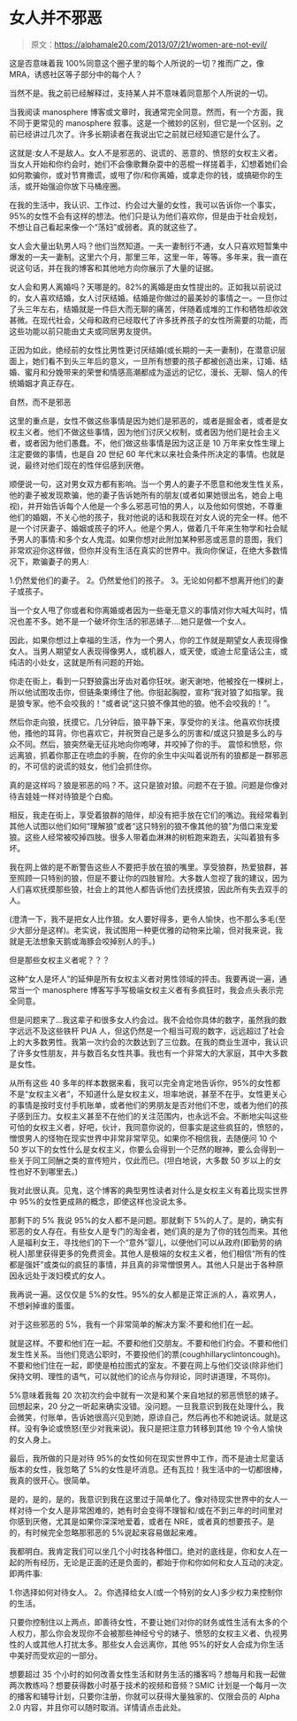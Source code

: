 # 女人并不邪恶

> 原文：<https://alphamale20.com/2013/07/21/women-are-not-evil/>

这是否意味着我 100%同意这个圈子里的每个人所说的一切？推而广之，像 MRA，诱惑社区等子部分中的每个人？

当然不是。我之前已经解释过，支持某人并不意味着同意那个人所说的一切。

当我阅读 manosphere 博客或文章时，我通常完全同意。然而，有一个方面，我不同于更常见的 manosphere 叙事。这是一个微妙的区别，但它是一个区别。之前已经讲过几次了。许多长期读者在我说出它之前就已经知道它是什么了。

这就是:女人不是敌人。女人不是邪恶的、说谎的、恶意的、愤怒的女权主义者。当女人开始和你约会时，她们不会像歌舞杂耍中的恶棍一样搓着手，幻想着她们会如何欺骗你，或对节育撒谎，或甩了你/和你离婚，或拿走你的钱，或搞砸你的生活，或开始强迫你放下马桶座圈。

在我的生活中，我认识、工作过、约会过大量的女性，我可以告诉你一个事实，95%的女性不会有这样的想法。他们只是认为他们喜欢你，但是由于社会规划，不想让自己看起来像一个“荡妇”或弱者。真的就这些了。

女人会大量出轨男人吗？他们当然知道。一夫一妻制行不通，女人只喜欢短暂集中爆发的一夫一妻制。这里六个月，那里三年，这里一年，等等。多年来，我一直在说这句话，并在我的博客和其他地方向你展示了大量的证据。

女人会和男人离婚吗？天哪是的。82%的离婚是由女性提出的。正如我以前说过的，女人喜欢结婚，女人讨厌结婚。结婚是你做过的最美妙的事情之一。一旦你过了头三年左右，结婚就是一件巨大而无聊的痛苦，伴随着成堆的工作和牺牲却收效甚微。在现代社会，父母和政府已经取代了许多抚养孩子的女性所需要的功能，而这些功能以前只能由丈夫或同居男友提供。

正因为如此，绝经前的女性比男性更讨厌结婚(或长期的一夫一妻制)，在潜意识层面上，她们看不到头三年后的意义，一旦所有想要的孩子都被创造出来，订婚、结婚、蜜月和分娩带来的荣誉和情感高潮都成为遥远的记忆，漫长、无聊、恼人的传统婚姻才真正存在。

自然，而不是邪恶

这里的重点是，女性不做这些事情是因为她们是邪恶的，或者是掘金者，或者是女权主义者。他们不做这些事情，因为他们讨厌父权制，或者因为他们是社会主义者，或者因为他们愚蠢。不，他们做这些事情是因为这正是 10 万年来女性生理上注定要做的事情，也是自 20 世纪 60 年代末以来社会条件所决定的事情。也就是说，最终对他们现在的性伴侣感到厌倦。

顺便说一句，这对男女双方都有影响。当一个男人的妻子不愿意和他发生性关系，他的妻子被发现欺骗，他的妻子告诉她所有的朋友(或者如果她很出名，她会上电视)，并开始告诉每个人他是一个多么邪恶可怕的男人，以及他如何恨她，不尊重他们的婚姻，不关心他的孩子，我对他说的话和我现在对女人说的完全一样。他不是一个讨厌妻子、婚姻或孩子的坏人。他是个男人，做着几千年来生物学和社会赋予男人的事情:和多个女人鬼混。如果你想对此附加某种邪恶或恶意的意图，我们非常欢迎你这样做，但你并没有生活在真实的世界中。我向你保证，在绝大多数情况下，欺骗妻子的男人:

1.仍然爱他们的妻子。
2。仍然爱他们的孩子。
3。无论如何都不想离开他们的妻子或孩子。

当一个女人甩了你或者和你离婚或者因为一些毫无意义的事情对你大喊大叫时，情况也差不多。她不是一个破坏你生活的邪恶婊子....她只是做一个女人。

因此，如果你想过上幸福的生活，作为一个男人，你的工作就是期望女人表现得像女人。当男人期望女人表现得像男人，或机器人，或天使，或迪士尼童话公主，或纯洁的小处女，这就是所有问题的开始。

你走在街上，看到一只野狼露出牙齿对着你狂吠。谢天谢地，他被拴在一棵树上，所以他试图攻击你，但链条束缚住了他。你挺起胸膛，宣称“我对狼了如指掌。我是狼专家。他不会咬我的！”或者说“这只狼不像其他的狼。他不会咬我的！”。

然后你走向狼，抚摸它。几分钟后，狼平静下来，享受你的关注。他喜欢你抚摸他，搔他的耳背。你也喜欢它，并祝贺自己是多么的厉害和/或这只狼是多么的与众不同。然后，狼突然毫无征兆地向你咆哮，并咬掉了你的手。
震惊和愤怒，你远离狼，抓着你那正在喷血的手腕，在你的余生中尖叫着说所有的狼都是一群邪恶的，不可信的说谎的妓女，他们会抓住你。

真的是这样吗？狼是邪恶的吗？不。这只是狼对狼。问题不在于狼。问题是你像对待吉娃娃一样对待狼是个白痴。

相反，我走在街上，享受着狼群的陪伴，却没有把手放在它们的嘴边。我经常看到其他人试图以他们如何“理解狼”或者“这只特别的狼不像其他的狼”为借口来宠爱狼。这些人经常被咬掉四肢。很多人带着血淋淋的树桩跑来跑去，尖叫着狼有多坏。

我在网上做的是不断警告这些人不要把手放在狼的嘴里。享受狼群，热爱狼群，甚至照顾一只特别的狼，但是不要让你的四肢冒险。大多数人忽视了我的建议，因为人们喜欢抚摸那些狼，社会上的其他人都告诉他们去抚摸狼，因此所有失去双手的人。

(澄清一下，我不是把女人比作狼。女人要好得多，更令人愉快，也不那么多毛(至少大部分是这样)。老实说，我试图用一种更优雅的动物来比喻，但对我来说，我就是无法想象天鹅或海豚会咬掉别人的手。)

但是那些女权主义者呢？？？

这种“女人是坏人”的延伸是所有女权主义者对男性领域的抨击。我要再说一遍，通常当一个 manosphere 博客写手写极端女权主义者有多疯狂时，我会点头表示完全同意。

但是问题来了...我这辈子和很多女人约会过。我不会给你具体的数字，虽然我的数字远远不及这些铁杆 PUA 人，但这仍然是一个相当可观的数字，远远超过了社会上的大多数男性。我第一次约会的次数达到了三位数。在我的商业生涯中，我认识了许多女性朋友，并与数百名女性共事。我也有一个非常大的大家庭，其中大多数是女性。

从所有这些 40 多年的样本数据来看，我可以完全肯定地告诉你，95%的女性都不是“女权主义者”，不知道什么是女权主义，坦率地说，甚至不在乎。女性更关心的事情是按时支付手机账单，或者他们的男朋友是否对他们不忠，或者为他们的孩子感到压力。女权主义甚至不在他们的关注范围内，也永远不会。不断地尖叫这些可怕的女权主义者，好吧，伙计，我同意你说的，但事实是这些疯狂的，愤怒的，憎恨男人的怪物在现实世界中非常非常罕见。如果你不相信我，去随便问 10 个 50 岁以下的女性什么是女权主义，你要么会得到一个茫然的眼神，要么会得到一些关于同工同酬之类的宣传短片，仅此而已。(坦白地说，大多数 50 岁以上的女性也好不到哪里去。)

我对此很认真。见鬼，这个博客的典型男性读者对什么是女权主义有着比现实世界中 95%的女性更成熟的概念，即使这样也没说太多。

那剩下的 5%
我说 95%的女人都不是问题。那就剩下 5%的人了。是的，确实有邪恶的女人存在。有些女人是专门的淘金者，她们真的是为了你的钱包而来。其他人是福利女王，寻找他们的下一个“意外”婴儿，以便他们可以从政府(即勤劳的纳税人)那里获得更多的免费资金。其他人是极端的女权主义者，他们相信“所有的性都是强奸”或类似的疯狂的事情，并且真的非常憎恨男人。其他人只是出于各种原因永远处于泼妇模式的女人。

我再说一遍。这仅仅是 5%的女性。95%的女人都是正常正派的人，喜欢男人，不想剁掉谁的蛋蛋。

对于这些邪恶的 5%，我有一个非常简单的解决方案:不要和他们在一起。

就是这样。不要和他们在一起。不要和他们交朋友。不要和他们约会。不要和他们发生性关系。当他们竞选公职时，不要投他们的票(coughhillaryclintoncough)。不要和他们住在一起，即使是柏拉图式的室友。不要在网上与他们交谈(除非他们保持文明、理性的语气，可以就他们的论点与你辩论，同时讲道理，不骂你)。

5%意味着我每 20 次初次约会中就有一次是和某个来自地狱的邪恶愤怒的婊子。回想起来，20 分之一听起来确实没错。没问题。一旦我意识到我在处理什么，我会微笑，付账单，告诉她很高兴见到她，原谅自己，然后再也不和她说话。就是这样。没有争论或愤怒(至少对我来说)。我只是把注意力转移到其他 19 个令人愉快的女人身上。

最后，我所做的只是对待 95%的女性如何在现实世界中工作，而不是迪士尼童话版本的女性，我忽略了 5%的女性是坏消息。还有瓦拉！我生活中的一切都很棒，我真的很开心。很简单。

是的，是的，是的，我意识到我在这里过于简单化了。像对待现实世界中的女人一样对待一个女人是非常困难的，她有时会变得不理智和/或在不到三年的时间里对你感到厌倦，尤其是如果你深深地爱着，或者在 NRE，或者真的想要孩子。是的，有时候完全忽略那邪恶的 5%说起来容易做起来难。

我都明白。我肯定我们可以坐几个小时找各种借口。绝对的底线是，你和女人在一起的所有经历，无论是正面的还是负面的，都始于你和你如何和女人互动的决定。即两件事:

1.你选择如何对待女人。
2。你选择给女人(或一个特别的女人)多少权力来控制你的生活。

只要你控制住以上两点，即善待女性，不要让她们对你的财务或性生活有太多的个人权力，那么你会发现你不会被那些神经兮兮的婊子、愤怒的女权主义者、仇视男性的人或其他人打扰太多。那些女人会远离你，其他 95%的好女人会成为你生活中美好而受欢迎的一部分。

想要超过 35 个小时的如何改善女性生活和财务生活的播客吗？想每月和我一起做两次教练吗？想要获得数小时基于技术的视频和音频？SMIC 计划是一个每月一次的播客和辅导计划，只要你注册，你就可以获得大量独家的、仅限会员的 Alpha 2.0 内容，并且你可以随时取消。详情请点击此处。